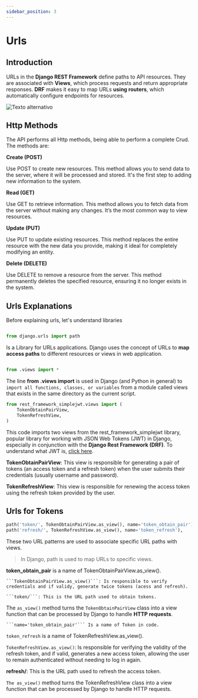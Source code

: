 ```yaml
---
sidebar_position: 3
---
```

# Urls
## Introduction

URLs in the **Django REST Framework** define paths to API resources. They are associated with **Views**, which process requests and return appropriate responses. **DRF** makes it easy to map URLs **using routers**, which automatically configure endpoints for resources.

![Texto alternativo](https://encrypted-tbn0.gstatic.com/images?q=tbn:ANd9GcQ8aICd8xBA8v3p2SGJPxa8xr5lEqHQCTv3dQ&s)


## Http Methods 

The API performs all Http methods, being able to perform a complete Crud. The methods are:


**Create (POST)**

Use POST to create new resources. This method allows you to send data to the server, where it will be processed and stored. It's the first step to adding new information to the system.


**Read (GET)**

Use GET to retrieve information. This method allows you to fetch data from the server without making any changes. It’s the most common way to view resources.

**Update (PUT)**

Use PUT to update existing resources. This method replaces the entire resource with the new data you provide, making it ideal for completely modifying an entity.

**Delete (DELETE)**

Use DELETE to remove a resource from the server. This method permanently deletes the specified resource, ensuring it no longer exists in the system.


## Urls Explanations 

Before explaining urls, let's understand libraries

```python

from django.urls import path

```

Is a Library for URLs applications. Django uses the concept of URLs to **map access paths** to different resources or views in web application.



```python

from .views import *

```

The line **from .views import** is used in Django (and Python in general) to ```import all functions, classes, or variables``` from a module called views that exists in the same directory as the current script.


```python
from rest_framework_simplejwt.views import (
    TokenObtainPairView,
    TokenRefreshView,
)
```

This code imports two views from the rest_framework_simplejwt library, popular library for working with JSON Web Tokens (JWT) in Django, especially in conjunction with the **Django Rest Framework (DRF)**. To understand what JWT is, [click here](https://django-rest-framework-simplejwt.readthedocs.io/en/latest/).


**TokenObtainPairView**: This view is responsible for generating a pair of tokens (an access token and a refresh token) when the user submits their credentials (usually username and password).

**TokenRefreshView**: This view is responsible for renewing the access token using the refresh token provided by the user.

## Urls for Tokens

```python
path('token/', TokenObtainPairView.as_view(), name='token_obtain_pair'),
path('refresh/', TokenRefreshView.as_view(), name='token_refresh'),
```

These two URL patterns are used to associate specific URL paths with views.

> In Django, path is used to map URLs to specific views.

**token_obtain_pair** is a name of TokenObtainPairView.as_view(). 

    ```TokenObtainPairView.as_view()```: Is responsible to verify credentials and if validy, generate twice tokens (acess and refresh). 

    ```token/```: This is the URL path used to obtain tokens. 

    
The ```as_view()```  method turns the ```TokenObtainPairView``` class into a view function that can be processed by Django to handle **HTTP requests**.

    ```name='token_obtain_pair'``` Is a name of Token in code. 

```token_refresh``` is a name of TokenRefreshView.as_view().

```TokenRefreshView.as_view()```: Is responsible for verifying the validity of the refresh token, and if valid, generates a new access token, allowing the user to remain authenticated without needing to log in again.

**refresh/**: This is the URL path used to refresh the access token.

```The as_view()``` method turns the TokenRefreshView class into a view function that can be processed by Django to handle HTTP requests.
